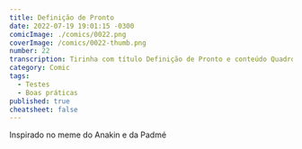 ```yaml
---
title: Definição de Pronto
date: 2022-07-19 19:01:15 -0300
comicImage: ./comics/0022.png
coverImage: /comics/0022-thumb.png
number: 22
transcription: Tirinha com título Definição de Pronto e conteúdo Quadro 1. Msone fala "Terminei o desenvolvimento que você me pediu". Quadro 2. Sophie fala "Você escreveu os testes?". Quadro 3. Msone em silêncio. Quadro 4. Sophie fala "Você escreveu os testes?".
category: Comic
tags:
  - Testes
  - Boas práticas
published: true
cheatsheet: false
---
```


Inspirado no meme do Anakin e da Padmé
